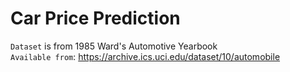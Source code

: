 # Car Price Prediction
`Dataset` is from 1985 Ward's Automotive Yearbook <br>
`Available from`: https://archive.ics.uci.edu/dataset/10/automobile
